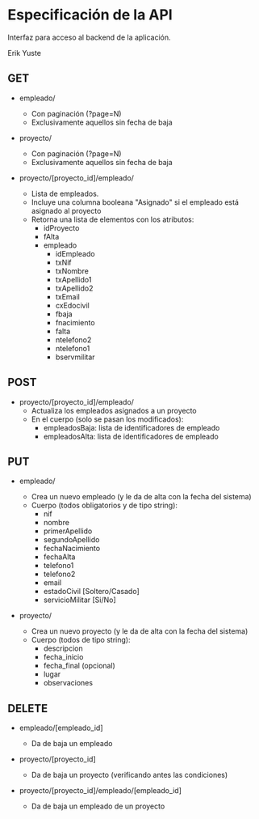 
# Especificación de la API

Interfaz para acceso al backend de la aplicación.

Erik Yuste

## GET

- empleado/
    - Con paginación (?page=N)
    - Exclusivamente aquellos sin fecha de baja

- proyecto/
    - Con paginación (?page=N)
    - Exclusivamente aquellos sin fecha de baja

- proyecto/[proyecto_id]/empleado/
    - Lista de empleados.
    - Incluye una columna booleana "Asignado" si el empleado está asignado al proyecto
    - Retorna una lista de elementos con los atributos:
        - idProyecto
        - fAlta
        - empleado
            - idEmpleado
            - txNif
            - txNombre
            - txApellido1
            - txApellido2
            - txEmail
            - cxEdocivil
            - fbaja
            - fnacimiento
            - falta
            - ntelefono2
            - ntelefono1
            - bservmilitar


## POST

- proyecto/[proyecto_id]/empleado/
    - Actualiza los empleados asignados a un proyecto
    - En el cuerpo (solo se pasan los modificados):
        - empleadosBaja: lista de identificadores de empleado
        - empleadosAlta: lista de identificadores de empleado


## PUT

- empleado/
    - Crea un nuevo empleado (y le da de alta con la fecha del sistema)
    - Cuerpo (todos obligatorios y de tipo string):
        - nif
        - nombre
        - primerApellido
        - segundoApellido
        - fechaNacimiento
        - fechaAlta
        - telefono1
        - telefono2
        - email
        - estadoCivil [Soltero/Casado]
        - servicioMilitar [Si/No]

- proyecto/
    - Crea un nuevo proyecto (y le da de alta con la fecha del sistema)
    - Cuerpo (todos de tipo string):
        - descripcion
        - fecha_inicio
        - fecha_final (opcional)
        - lugar
        - observaciones


## DELETE

- empleado/[empleado_id]
    - Da de baja un empleado

- proyecto/[proyecto_id]
    - Da de baja un proyecto (verificando antes las condiciones)

- proyecto/[proyecto_id]/empleado/[empleado_id]
    - Da de baja un empleado de un proyecto
